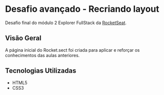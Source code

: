 # Desafio avançado - Recriando layout

Desafio final do módulo 2 Explorer FullStack da [RocketSeat](https://www.rocketseat.com.br).

## Visão Geral

A página inicial do Rocket.sect foi criada para aplicar e reforçar os conhecimentos das aulas anteriores.

## Tecnologias Utilizadas

- HTML5
- CSS3

